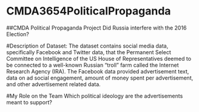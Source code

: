 # CMDA3654PoliticalPropaganda

##CMDA Political Propaganda Project
Did Russia interfere with the 2016 Election?



#Description of Dataset:
The dataset contains social media data, specifically Facebook and Twitter data, that the Permanent Select
Committee on Intelligence of the US House of Representatives deemed to be connected to a well-known Russian
“troll” farm called the Internet Research Agency (IRA). The Facebook data provided advertisement text, data on ad
social engagement, amount of money spent per advertisement, and other advertisement related data.

#My Role on the Team
Which political ideology are the advertisements meant to support?
